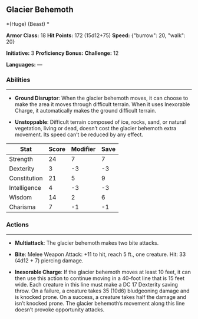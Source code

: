## Glacier Behemoth
*(Huge) (Beast) *

**Armor Class:** 18
**Hit Points:** 172 (15d12+75)
**Speed:** {"burrow": 20, "walk": 20}

**Initiative:** 3
**Proficiency Bonus:**
**Challenge:** 12

**Languages:** —

### Abilities
 --- 
- **Ground Disruptor**: When the glacier behemoth moves, it can choose to make the area it moves through difficult terrain. When it uses Inexorable Charge, it automatically makes the ground difficult terrain.

- **Unstoppable**: Difficult terrain composed of ice, rocks, sand, or natural vegetation, living or dead, doesn’t cost the glacier behemoth extra movement. Its speed can’t be reduced by any effect.



| Stat | Score | Modifier | Save |
| ---- | ---- | ---- | ---- |
| Strength | 24 | 7 | 7 |
| Dexterity | 3 | -3 | -3 |
| Constitution | 21 | 5 | 9 |
| Intelligence | 4 | -3 | -3 |
| Wisdom | 14 | 2 | 6 |
| Charisma | 7 | -1 | -1 |

### Actions
 --- 
- **Multiattack**: The glacier behemoth makes two bite attacks.

- **Bite**: Melee Weapon Attack: +11 to hit, reach 5 ft., one creature. Hit: 33 (4d12 + 7) piercing damage.

- **Inexorable Charge**: If the glacier behemoth moves at least 10 feet, it can then use this action to continue moving in a 40-foot line that is 15 feet wide. Each creature in this line must make a DC 17 Dexterity saving throw. On a failure, a creature takes 35 (10d6) bludgeoning damage and is knocked prone. On a success, a creature takes half the damage and isn’t knocked prone. The glacier behemoth’s movement along this line doesn’t provoke opportunity attacks.

